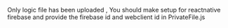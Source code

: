 Only logic file has been uploaded , You  should make setup for reactnative firebase and provide the firebase id and webclient id in PrivateFile.js
